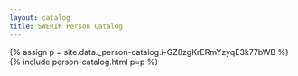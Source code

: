```yaml
---
layout: catalog
title: SWERIK Person Catalog
---
```

{% assign p = site.data._person-catalog.i-GZ8zgKrERmYzyqE3k77bWB %}
{% include person-catalog.html p=p %}

